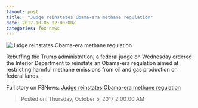 ```yaml
---
layout: post
title:  "Judge reinstates Obama-era methane regulation"
date: 2017-10-05 02:00:00Z
categories: fox-news
---
```


![Judge reinstates Obama-era methane regulation](http://www.foxnews.com/content/dam/fox-news/logo/og-fn-foxnews.jpg)

Rebuffing the Trump administration, a federal judge on Wednesday ordered the Interior Department to reinstate an Obama-era regulation aimed at restricting harmful methane emissions from oil and gas production on federal lands.


Full story on F3News: [Judge reinstates Obama-era methane regulation](http://www.f3nws.com/n/PrQFWJ)

> Posted on: Thursday, October 5, 2017 2:00:00 AM
